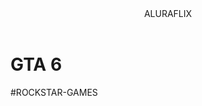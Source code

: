 <body>
    

<header>ALURAFLIX</header>


<h1>GTA 6</h1>
<p>#ROCKSTAR-GAMES</p>



<iframe width="560" height="315" src="hhttps://youtu.be/ae-mpZQLM7w?si=AHUhjzus77JJ4fGr></iframe>


</body>

